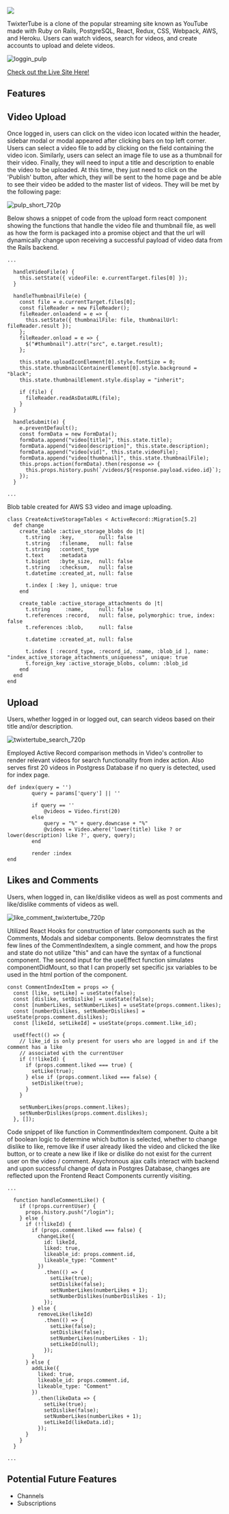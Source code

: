 <img src="images/Screen%20Shot%202019-12-01%20at%208.18.53%20PM.png" >

TwixterTube is a clone of the popular streaming site known as YouTube made with Ruby on Rails, PostgreSQL, React, Redux, CSS, Webpack, AWS, and Heroku. Users can watch videos, search for videos, and create accounts to upload and delete videos.

![loggin_pulp](https://user-images.githubusercontent.com/52110753/71785727-e83c2d80-2fb7-11ea-90d6-04d7aafa8d26.gif)

<p>
  <a href="https://twixtertube.herokuapp.com/#/" target="_blank" >Check out the Live Site Here!</a>
</p>

<h2>Features</h2>

<h2>Video Upload</h2>

<p>Once logged in, users can click on the video icon located within the header, sidebar modal or modal appeared after clicking bars on top left corner. Users can select a video file to add by clicking on the field containing the video icon. Similarly, users can select an image file to use as a thumbnail for their video. Finally, they will need to input a title and description to enable the video to be uploaded. At this time, they just need to click on the 'Publish' button, after which, they will be sent to the home page and be able to see their video be added to the master list of videos. They will be met by the following page:</p>

![pulp_short_720p](https://user-images.githubusercontent.com/52110753/71927626-bc04e600-314a-11ea-9a5c-0a7bf9c127a4.gif)

<p>Below shows a snippet of code from the upload form react component showing the functions that handle the video file and thumbnail file, as well as how the form is packaged into a promise object and that the url will dynamically change upon receiving a successful payload of video data from the Rails backend.</p>

```
...

  handleVideoFile(e) {
    this.setState({ videoFile: e.currentTarget.files[0] });
  }

  handleThumbnailFile(e) {
    const file = e.currentTarget.files[0];
    const fileReader = new FileReader();
    fileReader.onloadend = e => {
      this.setState({ thumbnailFile: file, thumbnailUrl: fileReader.result });
    };
    fileReader.onload = e => {
      $("#thumbnail").attr("src", e.target.result);
    };

    this.state.uploadIconElement[0].style.fontSize = 0;
    this.state.thumbnailContainerElement[0].style.background = "black";
    this.state.thumbnailElement.style.display = "inherit";

    if (file) {
      fileReader.readAsDataURL(file);
    }
  }

  handleSubmit(e) {
    e.preventDefault();
    const formData = new FormData();
    formData.append("video[title]", this.state.title);
    formData.append("video[description]", this.state.description);
    formData.append("video[vid]", this.state.videoFile);
    formData.append("video[thumbnail]", this.state.thumbnailFile);
    this.props.action(formData).then(response => {
      this.props.history.push(`/videos/${response.payload.video.id}`);
    });
  }
  
...
```

<p>Blob table created for AWS S3 video and image uploading.</p>

```
class CreateActiveStorageTables < ActiveRecord::Migration[5.2]
  def change
    create_table :active_storage_blobs do |t|
      t.string   :key,        null: false
      t.string   :filename,   null: false
      t.string   :content_type
      t.text     :metadata
      t.bigint   :byte_size,  null: false
      t.string   :checksum,   null: false
      t.datetime :created_at, null: false

      t.index [ :key ], unique: true
    end

    create_table :active_storage_attachments do |t|
      t.string     :name,     null: false
      t.references :record,   null: false, polymorphic: true, index: false
      t.references :blob,     null: false

      t.datetime :created_at, null: false

      t.index [ :record_type, :record_id, :name, :blob_id ], name: "index_active_storage_attachments_uniqueness", unique: true
      t.foreign_key :active_storage_blobs, column: :blob_id
    end
  end
end
```

<h2>Upload</h2>

<p>Users, whether logged in or logged out, can search videos based on their title and/or description.</p>

![twixtertube_search_720p](https://user-images.githubusercontent.com/52110753/71928927-5ebe6400-314d-11ea-9435-85d52c0ed346.gif)

<p>Employed Active Record comparison methods in Video's controller to render relevant videos for search functionality from index action. Also serves first 20 videos in Postgress Database if no query is detected, used for index page. </p>

```
def index(query = '')
        query = params['query'] || ''

        if query == ''
            @videos = Video.first(20)
        else
            query = "%" + query.downcase + "%"
            @videos = Video.where('lower(title) like ? or lower(description) like ?', query, query);
        end

        render :index
end
```

<h2>Likes and Comments</h2>

<p>Users, when logged in, can like/dislike videos as well as post comments and like/dislike comments of videos as well.</p>

![like_comment_twixtertube_720p](https://user-images.githubusercontent.com/52110753/71929938-8e6e6b80-314f-11ea-9405-b4a64fd74e8b.gif)

<p>Utilized React Hooks for construction of later components such as the Comments, Modals and sidebar components. Below deomnstrates the first few lines of the CommentIndexItem, a single comment, and how the props and state do not utilize "this" and can have the syntax of a functional component. The second input for the useEffect function simulates componentDidMount, so that I can properly set specific jsx variables to be used in the html portion of the component.</p>

```
const CommentIndexItem = props => {
  const [like, setLike] = useState(false);
  const [dislike, setDislike] = useState(false);
  const [numberLikes, setNumberLikes] = useState(props.comment.likes);
  const [numberDislikes, setNumberDislikes] = useState(props.comment.dislikes);
  const [likeId, setLikeId] = useState(props.comment.like_id);

  useEffect(() => {
    // like_id is only present for users who are logged in and if the comment has a like
    // associated with the currentUser
    if (!!likeId) {
      if (props.comment.liked === true) {
        setLike(true);
      } else if (props.comment.liked === false) {
        setDislike(true);
      }
    }

    setNumberLikes(props.comment.likes);
    setNumberDislikes(props.comment.dislikes);
  }, []);
```

<p>Code snippet of like function in CommentIndexItem component. Quite a bit of boolean logic to determine which button is selected, whether to change dislike to like, remove like if user already liked the video and clicked the like button, or to create a new like if like or dislike do not exist for the current user on the video / comment. Asychronous ajax calls interact with backend and upon successful change of data in Postgres Database, changes are reflected upon the Frontend React Components currently visiting.</p>

```
...

  function handleCommentLike() {
    if (!props.currentUser) {
      props.history.push("/login");
    } else {
      if (!!likeId) {
        if (props.comment.liked === false) {
          changeLike({
            id: likeId,
            liked: true,
            likeable_id: props.comment.id,
            likeable_type: "Comment"
          })
            .then(() => {
              setLike(true);
              setDislike(false);
              setNumberLikes(numberLikes + 1);
              setNumberDislikes(numberDislikes - 1);
            });
        } else {
          removeLike(likeId)
            .then(() => {
              setLike(false);
              setDislike(false);
              setNumberLikes(numberLikes - 1);
              setLikeId(null);
            });
        }
      } else {
        addLike({
          liked: true,
          likeable_id: props.comment.id,
          likeable_type: "Comment"
        })
          .then(likeData => {
            setLike(true);
            setDislike(false);
            setNumberLikes(numberLikes + 1);
            setLikeId(likeData.id);
          });
      }
    }
  }

...
```

<h2>Potential Future Features</h2>
<ul>
  <li>Channels</li>
  <li>Subscriptions</li>
</ul>
